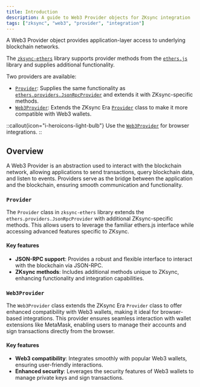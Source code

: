 ```yaml
---
title: Introduction
description: A guide to Web3 Provider objects for ZKsync integration
tags: ["zksync", "web3", "provider", "integration"]
---
```


A Web3 Provider object provides application-layer access to underlying blockchain networks.

The [`zksync-ethers`](https://www.npmjs.com/package/zksync-ethers/v/5.0.0) library supports provider methods from
the [`ethers.js`](https://docs.ethers.io/v5/api/providers) library and supplies additional functionality.

Two providers are available:

- [`Provider`](/sdk/js/ethers/api/v5/providers/web3provider): Supplies the same functionality
as [`ethers.providers.JsonRpcProvider`](https://docs.ethers.org/v5/api/providers/jsonrpc-provider/#JsonRpcProvider) and
extends it with ZKsync-specific methods.
- [`Web3Provider`](/sdk/js/ethers/api/v5/providers/web3provider): Extends the ZKsync
Era [`Provider`](/sdk/js/ethers/api/v5/providers/provider) class to make it more compatible with Web3 wallets.

::callout{icon="i-heroicons-light-bulb"}
Use the [`Web3Provider`](/sdk/js/ethers/api/v5/providers/web3provider) for browser integrations.
::

## Overview

A Web3 Provider is an abstraction used to interact with the blockchain network, allowing applications to send
transactions, query blockchain data, and listen to events. Providers serve as the bridge between the application and
the blockchain, ensuring smooth communication and functionality.

### `Provider`

The `Provider` class in `zksync-ethers` library extends the `ethers.providers.JsonRpcProvider` with additional
ZKsync-specific methods. This allows users to leverage the familiar ethers.js interface while accessing advanced
features specific to ZKsync.

#### Key features

- **JSON-RPC support**: Provides a robust and flexible interface to interact with the blockchain via JSON-RPC.
- **ZKsync methods**: Includes additional methods unique to ZKsync, enhancing functionality and integration capabilities.

### `Web3Provider`

The `Web3Provider` class extends the ZKsync Era `Provider` class to offer enhanced compatibility with Web3 wallets,
making it ideal for browser-based integrations. This provider ensures seamless interaction with wallet extensions like
MetaMask, enabling users to manage their accounts and sign transactions directly from the browser.

#### Key features

- **Web3 compatibility**: Integrates smoothly with popular Web3 wallets, ensuring user-friendly interactions.
- **Enhanced security**: Leverages the security features of Web3 wallets to manage private keys and sign transactions.
